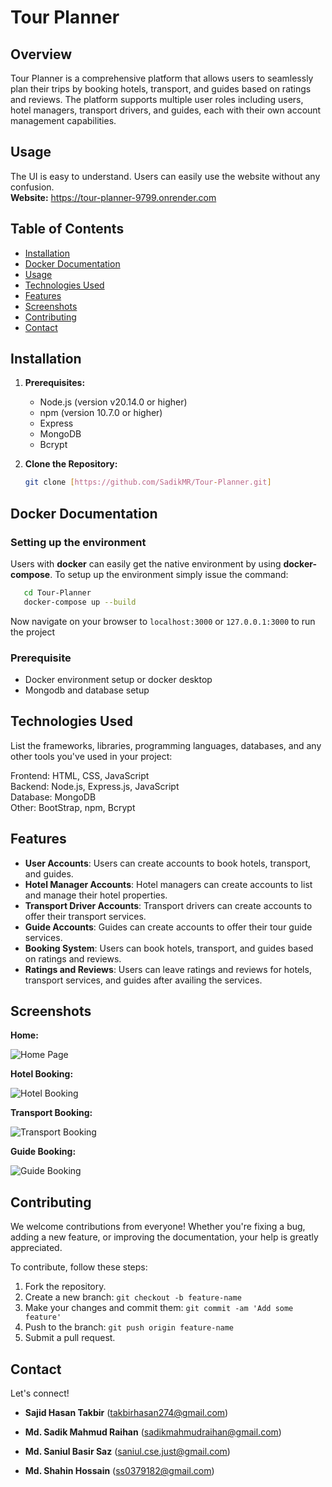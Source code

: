 # Tour Planner

## Overview
Tour Planner is a comprehensive platform that allows users to seamlessly plan their trips by booking hotels, transport, and guides based on ratings and reviews. The platform supports multiple user roles including users, hotel managers, transport drivers, and guides, each with their own account management capabilities.

## Usage
The UI is easy to understand. Users can easily use the website without any confusion.  
**Website:** https://tour-planner-9799.onrender.com

## Table of Contents

- [Installation](#installation)
- [Docker Documentation](#docker-documentation)
- [Usage](#usage)
- [Technologies Used](#technologies-used)
- [Features](#features)
- [Screenshots](#screenshots)
- [Contributing](#contributing)
- [Contact](#contact)

## Installation

1. **Prerequisites:**
   - Node.js (version v20.14.0 or higher)
   - npm (version 10.7.0 or higher)
   - Express
   - MongoDB
   - Bcrypt

2. **Clone the Repository:**

   ```bash
   git clone [https://github.com/SadikMR/Tour-Planner.git]
   ```

## Docker Documentation

### Setting up the environment

Users with **docker** can easily get the native environment by using **docker-compose**. To setup up the environment simply issue the command:

```sh
   cd Tour-Planner
   docker-compose up --build
```

Now navigate on your browser to `localhost:3000` or `127.0.0.1:3000` to run the project

### Prerequisite

- Docker environment setup or docker desktop
- Mongodb and database setup

## Technologies Used
List the frameworks, libraries, programming languages, databases, and any other tools you've used in your project:

Frontend: HTML, CSS, JavaScript  
Backend: Node.js, Express.js, JavaScript  
Database: MongoDB  
Other: BootStrap, npm, Bcrypt  


## Features
- **User Accounts**: Users can create accounts to book hotels, transport, and guides.
- **Hotel Manager Accounts**: Hotel managers can create accounts to list and manage their hotel properties.
- **Transport Driver Accounts**: Transport drivers can create accounts to offer their transport services.
- **Guide Accounts**: Guides can create accounts to offer their tour guide services.
- **Booking System**: Users can book hotels, transport, and guides based on ratings and reviews.
- **Ratings and Reviews**: Users can leave ratings and reviews for hotels, transport services, and guides after availing the services.

## Screenshots  
**Home:**  

![Home Page](/screenshots/Home.png)  

**Hotel Booking:**  

![Hotel Booking](/screenshots/Hotel.png)  

**Transport Booking:**  

![Transport Booking](screenshots/Transport.png)  

**Guide Booking:**  

![Guide Booking](/screenshots/Guide.png)  

## Contributing

We welcome contributions from everyone! Whether you're fixing a bug, adding a new feature, or improving the documentation, your help is greatly appreciated.  
  
To contribute, follow these steps:  

1. Fork the repository.
2. Create a new branch: `git checkout -b feature-name`
3. Make your changes and commit them: `git commit -am 'Add some feature'`
4. Push to the branch: `git push origin feature-name`
5. Submit a pull request.


## Contact

Let's connect!

- **Sajid Hasan Takbir** (<a href="mailto:takbirhasan274@gmail.com">takbirhasan274@gmail.com</a>)  

- **Md. Sadik Mahmud Raihan** (<a href="mailto:sadikmahmudraihan@gmail.com">sadikmahmudraihan@gmail.com</a>)  

- **Md. Saniul Basir Saz** (<a href="mailto:saniul.cse.just@gmail.com">saniul.cse.just@gmail.com</a>)   

- **Md. Shahin Hossain** (<a href="mailto:ss0379182@gmail.com">ss0379182@gmail.com</a>)  






